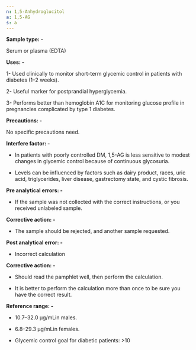 ```yaml
---
n: 1,5-Anhydroglucitol
a: 1,5-AG
s: a
---
```


__Sample type: -__

Serum or plasma (EDTA)

__Uses: -__ 

1-	Used clinically to monitor short-term glycemic control in patients with diabetes (1–2 weeks). 

2-	Useful marker for postprandial hyperglycemia. 

3-	Performs better than hemoglobin A1C for monitoring glucose profile in pregnancies complicated by type 1 diabetes.

__Precautions: -__ 

No specific precautions need. 

__Interfere factor: -__ 

-	In patients with poorly controlled DM, 1,5-AG is less sensitive to modest changes in glycemic control because of continuous glycosuria. 

-	Levels can be influenced by factors such as dairy product, races, uric acid, triglycerides, liver disease, gastrectomy state, and cystic fibrosis.

__Pre analytical errors: -__ 

-	If the sample was not collected with the correct instructions, or you received unlabeled sample.

__Corrective action: -__

-	The sample should be rejected, and another sample requested.

__Post analytical error: -__

-	Incorrect calculation

__Corrective action: -__

-	Should read the pamphlet well, then perform the calculation.

-	It is better to perform the calculation more than once to be sure you have the correct result.


__Reference range: -__ 

-	10.7–32.0 μg/mLin males.

-	6.8–29.3 μg/mLin females.

-	Glycemic control goal for diabetic patients: >10
